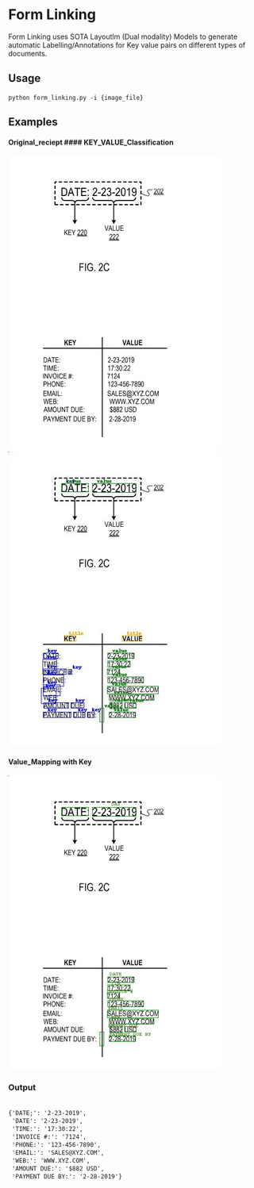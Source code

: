 
# Form Linking

Form Linking uses SOTA Layoutlm (Dual modality) Models to generate automatic Labelling/Annotations for Key value pairs on different types of documents.

## Usage

```
python form_linking.py -i {image_file}
```

## Examples

#### Original_reciept                                                                                         #### KEY_VALUE_Classification 
![Alt text](https://github.com/Deep-Learner-msp/Form_Linking/blob/main/examples/key_value_doc.jpeg "reciept") ![Alt text](https://github.com/Deep-Learner-msp/Form_Linking/blob/main/results/Funsd_results/key_value_image_annotated.jpeg "funsd_key_value_classification")
#### Value_Mapping with Key
![Alt text](https://github.com/Deep-Learner-msp/Form_Linking/blob/main/results/Post_Process_results/key_value_doc_annotated.png "labelled values with keys")




### Output
```

{'DATE;': '2-23-2019',
 'DATE': '2-23-2019',
 'TIME:': '17:30:22',
 'INVOICE #:': '7124',
 'PHONE:': '123-456-7890',
 'EMAIL:': 'SALES@XYZ.COM',
 'WEB:': 'WWW.XYZ.COM',
 'AMOUNT DUE:': '$882 USD',
 'PAYMENT DUE BY:': '2-28-2019'}
 ```
